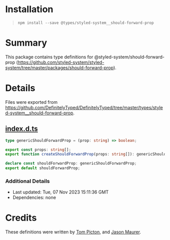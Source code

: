 # Installation
> `npm install --save @types/styled-system__should-forward-prop`

# Summary
This package contains type definitions for @styled-system/should-forward-prop (https://github.com/styled-system/styled-system/tree/master/packages/should-forward-prop).

# Details
Files were exported from https://github.com/DefinitelyTyped/DefinitelyTyped/tree/master/types/styled-system__should-forward-prop.
## [index.d.ts](https://github.com/DefinitelyTyped/DefinitelyTyped/tree/master/types/styled-system__should-forward-prop/index.d.ts)
````ts
type genericShouldForwardProp = (prop: string) => boolean;

export const props: string[];
export function createShouldForwardProp(props: string[]): genericShouldForwardProp;

declare const shouldForwardProp: genericShouldForwardProp;
export default shouldForwardProp;

````

### Additional Details
 * Last updated: Tue, 07 Nov 2023 15:11:36 GMT
 * Dependencies: none

# Credits
These definitions were written by [Tom Picton](https://github.com/tpict), and [Jason Maurer](https://github.com/jsonmaur).
